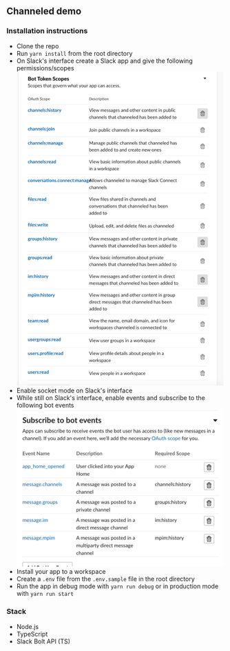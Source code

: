 ## Channeled demo

### Installation instructions
* Clone the repo
* Run `yarn install` from the root directory
* On Slack's interface create a Slack app and give the following permissions/scopes ![img.png](./images/img.png)
* Enable socket mode on Slack's interface
* While still on Slack's interface, enable events and subscribe to the following bot events ![img_1.png](./images/img_1.png)
* Install your app to a workspace
* Create a `.env` file from the `.env.sample` file in the root directory
* Run the app in debug mode with `yarn run debug` or in production mode with `yarn run start`

### Stack
* Node.js
* TypeScript
* Slack Bolt API (TS)